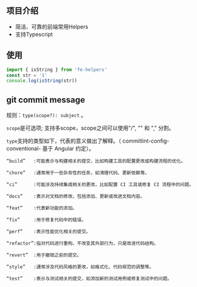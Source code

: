 ## 项目介绍
- 简洁、可靠的前端常用Helpers
- 支持Typescript

## 使用
```js
import { isString } from 'fe-helpers'
const str = '1'
console.log(isString(str))
```
  
## git commit message
规则：`type(scope?): subject` 。

`scope`是可选项; 支持多scope，scope之间可以使用"/", "\" 和 "," 分割。

`type`支持的类型如下，代表的意义做出了解释。（ commitlint-config-conventional- 基于 Angular 约定）。

```text
“build”   :可能表示与构建相关的提交，比如构建工具的配置更改或构建流程的优化。

“chore”   :通常用于一些杂务性的任务，如清理代码、更新依赖等。

“ci”      :可能涉及持续集成相关的更改，比如配置 CI 工具或修复 CI 流程中的问题。

“docs”    :表示对文档的修改，包括添加、更新或改进文档内容。

“feat”    :代表新功能的添加。

“fix”     :用于修复代码中的错误。

“perf”    :表示性能优化相关的提交。

“refactor”:指对代码进行重构，不改变其外部行为，只是改进代码结构。

“revert”  :用于撤销之前的提交。

“style”   :通常涉及代码风格的更改，如格式化、代码规范的调整等。

“test”    :表示与测试相关的提交，如添加新的测试用例或修复测试中的问题。
```
